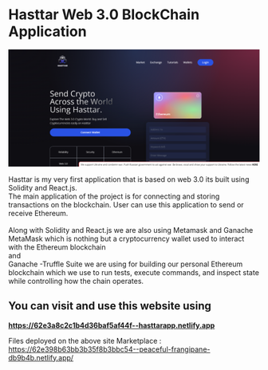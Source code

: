 # Hasttar Web 3.0 BlockChain Application


<img src="client/images/dashbord.png">


Hasttar is my very first application that is based on web 3.0 its built using Solidity and React.js. <br/>
The main application of the project is for connecting and storing transactions on the blockchain.
User can use this application to send or receive Ethereum.<br/><br/>
Along with Solidity and React.js we are also using Metamask and Ganache<br/>
MetaMask which is nothing but a cryptocurrency wallet used to interact with the Ethereum blockchain <br/>
and <br/>
Ganache -Truffle Suite we are using for building our personal Ethereum blockchain which we use to run tests, execute commands, 
and inspect state while controlling how the chain operates.


## You can visit and use this website using
**https://62e3a8c2c1b4d36baf5af44f--hasttarapp.netlify.app**

Files deployed on the above site 
Marketplace : https://62e398b63bb3b35f8b3bbc54--peaceful-frangipane-db9b4b.netlify.app/

